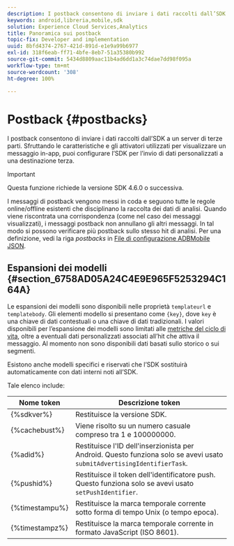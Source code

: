 ```yaml
---
description: I postback consentono di inviare i dati raccolti dall’SDK a un server di terze parti. Sfruttando le caratteristiche e gli attivatori utilizzati per visualizzare un messaggio in-app, puoi configurare l’SDK per l’invio di dati personalizzati a una destinazione terza.
keywords: android,libreria,mobile,sdk
solution: Experience Cloud Services,Analytics
title: Panoramica sui postback
topic-fix: Developer and implementation
uuid: 8bfd4374-2767-421d-891d-e1e9a99b6977
exl-id: 318f6eab-ff71-4bfe-8eb7-51a35380b992
source-git-commit: 5434d8809aac11b4ad6dd1a3c74dae7dd98f095a
workflow-type: tm+mt
source-wordcount: '308'
ht-degree: 100%

---
```


# Postback {#postbacks}

I postback consentono di inviare i dati raccolti dall’SDK a un server di terze parti. Sfruttando le caratteristiche e gli attivatori utilizzati per visualizzare un messaggio in-app, puoi configurare l’SDK per l’invio di dati personalizzati a una destinazione terza.

>[!IMPORTANT]
>
>Questa funzione richiede la versione SDK 4.6.0 o successiva.

I messaggi di postback vengono messi in coda e seguono tutte le regole online/offline esistenti che disciplinano la raccolta dei dati di analisi. Quando viene riscontrata una corrispondenza (come nel caso dei messaggi visualizzati), i messaggi postback non annullano gli altri messaggi. In tal modo si possono verificare più postback sullo stesso hit di analisi. Per una definizione, vedi la riga *postbacks* in   [File di configurazione ADBMobile JSON](/help/android/configuration/json-config/json-config.md).

## Espansioni dei modelli {#section_6758AD05A24C4E9E965F5253294C164A}

Le espansioni dei modelli sono disponibili nelle proprietà `templateurl` e `templatebody`. Gli elementi modello si presentano come `{key}`, dove `key` è una chiave di dati contestuali o una chiave di dati tradizionali. I valori disponibili per l’espansione dei modelli sono limitati alle [metriche del ciclo di vita](/help/android/metrics.md), oltre a eventuali dati personalizzati associati all’hit che attiva il messaggio. Al momento non sono disponibili dati basati sullo storico o sui segmenti.

Esistono anche modelli specifici e riservati che l’SDK sostituirà automaticamente con dati interni noti all’SDK.

Tale elenco include:

| Nome token | Descrizione token |
|--- |--- |
| {%sdkver%} | Restituisce la versione SDK. |
| {%cachebust%} | Viene risolto su un numero casuale compreso tra 1 e 100000000. |
| {%adid%} | Restituisce l&#39;ID dell&#39;inserzionista per Android. Questo funziona solo se avevi usato `submitAdvertisingIdentifierTask`. |
| {%pushid%} | Restituisce il token dell&#39;identificatore push. Questo funziona solo se avevi usato `setPushIdentifier`. |
| {%timestampu%} | Restituisce la marca temporale corrente sotto forma di tempo Unix (o tempo epoca). |
| {%timestampz%} | Restituisce la marca temporale corrente in formato JavaScript (ISO 8601). |
